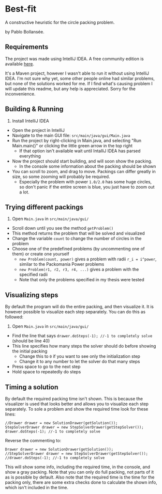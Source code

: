 # Best-fit

A constructive heuristic for the circle packing problem.

by Pablo Bollansée.

## Requirements

The project was made using IntelliJ IDEA.
A free community edition is available [here](https://www.jetbrains.com/idea/#chooseYourEdition).

It's a Maven project, however I wasn't able to run it without using IntelliJ IDEA.
I'm not sure why yet, some other people online had similar problems, but none of the solutions worked for me.
If I find what's causing problem I will update this readme, but any help is appreciated.
Sorry for the inconvenience.

## Building & Running

1. Install IntelliJ IDEA
* Open the project in IntelliJ
* Navigate to the main GUI file: `src/main/java/gui/Main.java`
* Run the project by right-clicking in Main.java, and selecting "Run Main.main()" or clicking the little green arrow in the top right
	* If that option isn't available wait until IntalliJ IDEA has parsed everything
* Now the project should start building, and will soon show the packing.
	* In the console some information about the packing should be shown
* You can scroll to zoom, and drag to move. Packings can differ greatly in size, so some zooming will probably be required.
	* Especially the problem with power `1.0/2.0` has some huge circles, so don't panic if the entire screen is blue, you just have to zoom out a lot.

## Trying different packings

1. Open `Main.java` in `src/main/java/gui/`
* Scroll down until you see the method `getProblem()`
* This method returns the problem that will be solved and visualized
* Change the variable `count` to change the number of circles in the problem
* Choose one of the predefined problems (by uncommenting one of them) or create one yourself
	* `new Problem(count, power)` gives a problem with radii `r_i = i^power`, similar to the Packomania Power problems
	* `new Problem(r1, r2, r3, r4, ...)` gives a problem with the specified radii
	* Note that only the problems specified in my thesis were tested

## Visualizing steps

By default the program will do the entire packing, and then visualize it.
It is however possible to visualize each step separately.
You can do this as followed:

1. Open `Main.java` in `src/main/java/gui/`
* Find the line that says `drawer.doSteps(-1); //-1 to completely solve` (should be line 40)
* This line specifies how many steps the solver should do before showing the initial packing
	* Change this to `0` if you want to see only the initialization step
	* Change it to any number to let the solver do that many steps
* Press space to go to the next step
* Hold space to repeatedly do steps

## Timing a solution

By default the required packing time isn't shown.
This is because the visualizer is used that looks better and allows you to visualize each step separately.
To sole a problem and show the required time look for these lines:

	//Drawer drawer = new SolutionDrawer(getSolution());
	StepSolverDrawer drawer = new StepSolverDrawer(getStepSolver());
	drawer.doSteps(-1); //-1 to completely solve

Reverse the commenting to:

	Drawer drawer = new SolutionDrawer(getSolution());
	//StepSolverDrawer drawer = new StepSolverDrawer(getStepSolver());
	//drawer.doSteps(-1); //-1 to completely solve

This will show some info, including the required time, in the console, and show a gray packing.
Note that you can only do full packing, not parts of it as is possible by default.
Also note that the required time is the time for the packing only, there are some extra checks done to calculate the shown info, which isn't included in the time.
